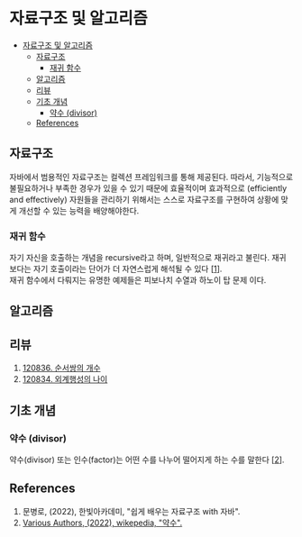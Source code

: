 # 자료구조 및 알고리즘
- [자료구조 및 알고리즘](#자료구조-및-알고리즘)
  - [자료구조](#자료구조)
    - [재귀 함수](#재귀-함수)
  - [알고리즘](#알고리즘)
  - [리뷰](#리뷰)
  - [기초 개념](#기초-개념)
    - [약수 (divisor)](#약수-divisor)
  - [References](#references)
## 자료구조
자바에서 범용적인 자료구조는 컬렉션 프레임워크를 통해 제공된다. 따라서, 기능적으로 불필요하거나 부족한 경우가 있을 수 있기 때문에 효율적이며 효과적으로 (efficiently and effectively) 자원들을 관리하기 위해서는 스스로 자료구조를 구현하여 상황에 맞게 개선할 수 있는 능력을 배양해야한다.
### 재귀 함수
자기 자신을 호출하는 개념을 recursive라고 하며, 일반적으로 재귀라고 불린다. 재귀 보다는 자기 호출이라는 단어가 더 자연스럽게 해석될 수 있다 [[1](#references)].  
재귀 함수에서 다뤄지는 유명한 예제들은 피보나치 수열과 하노이 탑 문제 이다.
## 알고리즘
## 리뷰
1. [120836. 순서쌍의 개수](./프로그래머스/lv0/120836. 순서쌍의 개수)
2. [120834. 외계행성의 나이](./프로그래머스/lv0/120834. 외계행성의 나이)
## 기초 개념
### 약수 (divisor)
약수(divisor) 또는 인수(factor)는 어떤 수를 나누어 떨어지게 하는 수를 말한다 [[2](#references)].

## References
1. 문병로, (2022), 한빛아카데미, "쉽게 배우는 자료구조 with 자바".
2. [Various Authors, (2022), wikepedia, "약수".](https://ko.wikipedia.org/wiki/%EC%95%BD%EC%88%98)